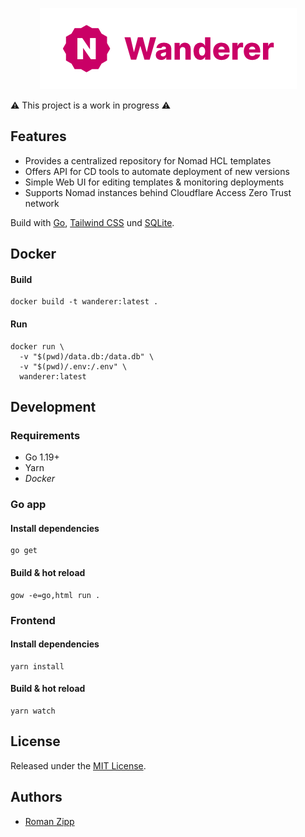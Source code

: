 <p align="center">
  <img src="wordmark.png" />
</p>

⚠️ This project is a work in progress ⚠️ 

## Features

- Provides a centralized repository for Nomad HCL templates
- Offers API for CD tools to automate deployment of new versions
- Simple Web UI for editing templates & monitoring deployments
- Supports Nomad instances behind Cloudflare Access Zero Trust network

Build with [Go](https://go.dev/), [Tailwind CSS](https://tailwindcss.com/) und [SQLite](https://sqlite.org/).

## Docker

#### Build

```shell
docker build -t wanderer:latest .
```

#### Run

```shell
docker run \
  -v "$(pwd)/data.db:/data.db" \
  -v "$(pwd)/.env:/.env" \
  wanderer:latest
```

## Development

### Requirements

- Go 1.19+
- Yarn
- _Docker_

### Go app

#### Install dependencies

```
go get
```

#### Build & hot reload

```shell
gow -e=go,html run .
```

### Frontend

#### Install dependencies

```
yarn install
```

#### Build & hot reload

```shell
yarn watch
```

## License

Released under the [MIT License](LICENSE.md).

## Authors

- [Roman Zipp](https://github.com/romanzipp)
